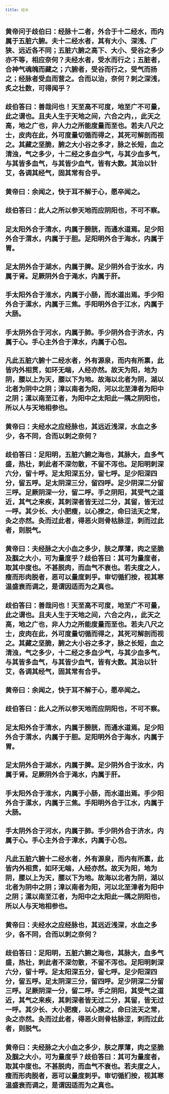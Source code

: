 ```yaml
---
title: 经水
---
```


## 黄帝问于歧伯曰：经脉十二者，外合于十二经水，而内属于五脏六腑。夫十二经水者，其有大小、深浅、广狭、远近各不同；五脏六腑之高下、大小、受谷之多少亦不等，相应奈何？夫经水者，受水而行之；五脏者，合神气魂魄而藏之；六腑者，受谷而行之，受气而扬之；经脉者受血而营之。合而以治，奈何？刺之深浅，炙之壮数，可得闻乎？
## 歧伯答曰：善哉问也！天至高不可度，地至广不可量，此之谓也。且夫人生于天地之间，六合之内，，此天之高，地之广也，非人力之所能度量而至也。若夫八尺之士，皮肉在此，外可度量切循而得之，其死可解剖而视之。其藏之坚脆，腑之大小谷之多才，脉之长短，血之清浊，气之多少，十二经之多血少气，与其少血多气，与其皆多血气，与其皆少血气，皆有大数。其治以针艾，各调其经气，固其常有合乎。
## 黄帝曰：余闻之，快于耳不解于心，愿卒闻之。
## 歧伯答曰：此人之所以参天地而应阴阳也，不可不察。
## 足太阳外合于清水，内属于膀胱，而通水道焉。足少阳外合于渭水，内属于于胆。足阳明外合于海水，内属于胃。
## 足太阴外合于湖水，内属于脾。足少阴外合于汝水，内属于肾。足厥阴外合于渑水，内属于肝。
## 手太阳外合于淮水，内属于小肠，而水道出焉。手少阳外合于漯水，内属于三焦。手阳明外合于江水，内属于大肠。
## 手太阴外合于河水，内属于肺。手少阴外合于济水，内属于心。手心主外合于漳水，内属于心包。
## 凡此五脏六腑十二经水者，外有源泉，而内有所禀，此皆内外相贯，如环无端，人经亦然。故天为阳，地为阴，腰以上为天，腰以下为地。故海以北者为阴，湖以北者为阴中之阴；漳以南者为阳，河以北至漳者为阳中之阴；漯以南至江者，为阳中之太阳此一隅之阴阳也，所以人与天地相参也。
## 黄帝曰：夫经水之应经脉也，其远近浅深，水血之多少，各不同，合而以刺之奈何？
## 歧伯答曰：足阳明，五脏六腑之海也，其脉大，血多气盛，热壮，刺此者不深勿散，不留不泻也。足阳明刺深六分，留十呼。足太阳深五分，留七呼。足少阳深四分，留五呼。足太阴深三分，留四呼。足少阴深二分留三呼。足厥阴深一分，留二呼。手之阴阳，其受气之道近，其气之来疾，其刺深者皆无过二分，其留，皆无过一呼。其少长、大小肥瘦，以心撩之，命曰法天之常，灸之亦然。灸而过此者，得恶火则骨枯脉涩，刺而过此者，则脱气。
## 黄帝曰：夫经脉之大小血之多少，肤之厚薄，肉之坚脆及腘之大小，可为量度乎？歧伯答曰：其可为量度者，取其中度也。不甚脱肉，而血气不衰也。若夫度之人，瘦而形肉脱者，恶可以量度刺乎。审切循扪按，视其寒温盛衰而调之，是谓因适而为之真也。
## 歧伯答曰：善哉问也！天至高不可度，地至广不可量，此之谓也。且夫人生于天地之间，六合之内，，此天之高，地之广也，非人力之所能度量而至也。若夫八尺之士，皮肉在此，外可度量切循而得之，其死可解剖而视之。其藏之坚脆，腑之大小谷之多才，脉之长短，血之清浊，气之多少，十二经之多血少气，与其少血多气，与其皆多血气，与其皆少血气，皆有大数。其治以针艾，各调其经气，固其常有合乎。
## 黄帝曰：余闻之，快于耳不解于心，愿卒闻之。
## 歧伯答曰：此人之所以参天地而应阴阳也，不可不察。
## 足太阳外合于清水，内属于膀胱，而通水道焉。足少阳外合于渭水，内属于于胆。足阳明外合于海水，内属于胃。
## 足太阴外合于湖水，内属于脾。足少阴外合于汝水，内属于肾。足厥阴外合于渑水，内属于肝。
## 手太阳外合于淮水，内属于小肠，而水道出焉。手少阳外合于漯水，内属于三焦。手阳明外合于江水，内属于大肠。
## 手太阴外合于河水，内属于肺。手少阴外合于济水，内属于心。手心主外合于漳水，内属于心包。
## 凡此五脏六腑十二经水者，外有源泉，而内有所禀，此皆内外相贯，如环无端，人经亦然。故天为阳，地为阴，腰以上为天，腰以下为地。故海以北者为阴，湖以北者为阴中之阴；漳以南者为阳，河以北至漳者为阳中之阴；漯以南至江者，为阳中之太阳此一隅之阴阳也，所以人与天地相参也。
## 黄帝曰：夫经水之应经脉也，其远近浅深，水血之多少，各不同，合而以刺之奈何？
## 歧伯答曰：足阳明，五脏六腑之海也，其脉大，血多气盛，热壮，刺此者不深勿散，不留不泻也。足阳明刺深六分，留十呼。足太阳深五分，留七呼。足少阳深四分，留五呼。足太阴深三分，留四呼。足少阴深二分留三呼。足厥阴深一分，留二呼。手之阴阳，其受气之道近，其气之来疾，其刺深者皆无过二分，其留，皆无过一呼。其少长、大小肥瘦，以心撩之，命曰法天之常，灸之亦然。灸而过此者，得恶火则骨枯脉涩，刺而过此者，则脱气。
## 黄帝曰：夫经脉之大小血之多少，肤之厚薄，肉之坚脆及腘之大小，可为量度乎？歧伯答曰：其可为量度者，取其中度也。不甚脱肉，而血气不衰也。若夫度之人，瘦而形肉脱者，恶可以量度刺乎。审切循扪按，视其寒温盛衰而调之，是谓因适而为之真也。
